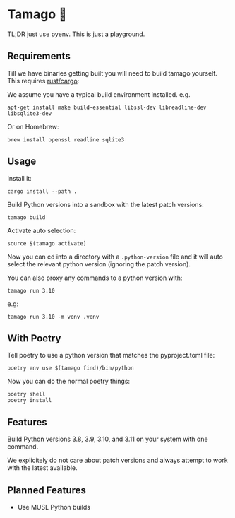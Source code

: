 # Tamago 🥚

TL;DR just use pyenv. This is just a playground.

## Requirements

Till we have binaries getting built you will need to build tamago yourself. This requires
[rust/cargo](https://rustup.rs/):

We assume you have a typical build environment installed. e.g.

    apt-get install make build-essential libssl-dev libreadline-dev libsqlite3-dev

Or on Homebrew:

    brew install openssl readline sqlite3

## Usage

Install it:

    cargo install --path .

Build Python versions into a sandbox with the latest patch versions:

    tamago build

Activate auto selection:

    source $(tamago activate)

Now you can cd into a directory with a `.python-version` file and
it will auto select the relevant python version (ignoring the patch version).

You can also proxy any commands to a python version with:

    tamago run 3.10

e.g:

    tamago run 3.10 -m venv .venv

## With Poetry

Tell poetry to use a python version that matches the pyproject.toml file:

    poetry env use $(tamago find)/bin/python

Now you can do the normal poetry things:

    poetry shell
    poetry install

## Features

Build Python versions 3.8, 3.9, 3.10, and 3.11 on your system with one command.

We explicitely do not care about patch versions and always attempt to work with the latest available.

## Planned Features

- Use MUSL Python builds
